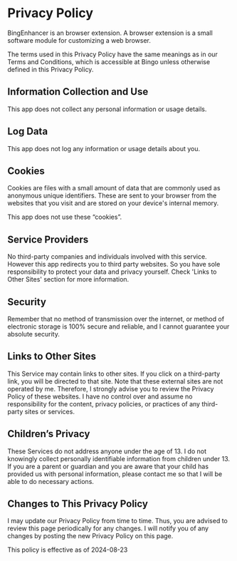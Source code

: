 # Privacy Policy

BingEnhancer is an browser extension. A browser extension is a small software module for customizing a web browser.

The terms used in this Privacy Policy have the same meanings as in our Terms and Conditions, which is accessible at Bingo unless otherwise defined in this Privacy Policy.

## Information Collection and Use

This app does not collect any personal information or usage details.

## Log Data

This app does not log any information or usage details about you.

## Cookies

Cookies are files with a small amount of data that are commonly used as anonymous unique identifiers. These are sent to your browser from the websites that you visit and are stored on your device's internal memory.

This app does not use these “cookies”.

## Service Providers

No third-party companies and individuals involved with this service. However this app redirects you to third party websites. So you have sole responsibility to protect your data and privacy yourself. Check 'Links to Other Sites' section for more information.

## Security

Remember that no method of transmission over the internet, or method of electronic storage is 100% secure and reliable, and I cannot guarantee your absolute security.

## Links to Other Sites

This Service may contain links to other sites. If you click on a third-party link, you will be directed to that site. Note that these external sites are not operated by me. Therefore, I strongly advise you to review the Privacy Policy of these websites. I have no control over and assume no responsibility for the content, privacy policies, or practices of any third-party sites or services.

## Children’s Privacy

These Services do not address anyone under the age of 13. I do not knowingly collect personally identifiable information from children under 13\. If you are a parent or guardian and you are aware that your child has provided us with personal information, please contact me so that I will be able to do necessary actions.

## Changes to This Privacy Policy

I may update our Privacy Policy from time to time. Thus, you are advised to review this page periodically for any changes. I will notify you of any changes by posting the new Privacy Policy on this page.

This policy is effective as of 2024-08-23
